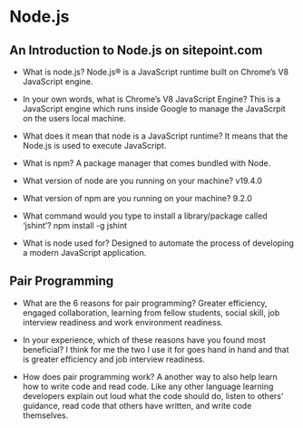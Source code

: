 # Node.js

## An Introduction to Node.js on sitepoint.com

- What is node.js?
Node.js® is a JavaScript runtime built on Chrome’s V8 JavaScript engine.

- In your own words, what is Chrome’s V8 JavaScript Engine?
This is a JavaScript engine which runs inside Google to manage the JavaScrpit on the users local machine.

- What does it mean that node is a JavaScript runtime?
It means that the Node.js is used to execute JavaScript.

- What is npm?
A package manager that comes bundled with Node.

- What version of node are you running on your machine?
v19.4.0

- What version of npm are you running on your machine?
9.2.0

- What command would you type to install a library/package called ‘jshint’?
npm install -g jshint

- What is node used for?
Designed to automate the process of developing a modern JavaScript application.


## Pair Programming

- What are the 6 reasons for pair programming?
Greater efficiency, engaged collaboration, learning from fellow students, social skill, job interview readiness and work environment readiness.

- In your experience, which of these reasons have you found most beneficial?
I think for me the two I use it for goes hand in hand and that is greater efficiency and job interview readiness.

- How does pair programming work?
A another way to also help learn how to write code and read code. Like any other language learning developers explain out loud what the code should do, listen to others’ guidance, read code that others have written, and write code themselves.